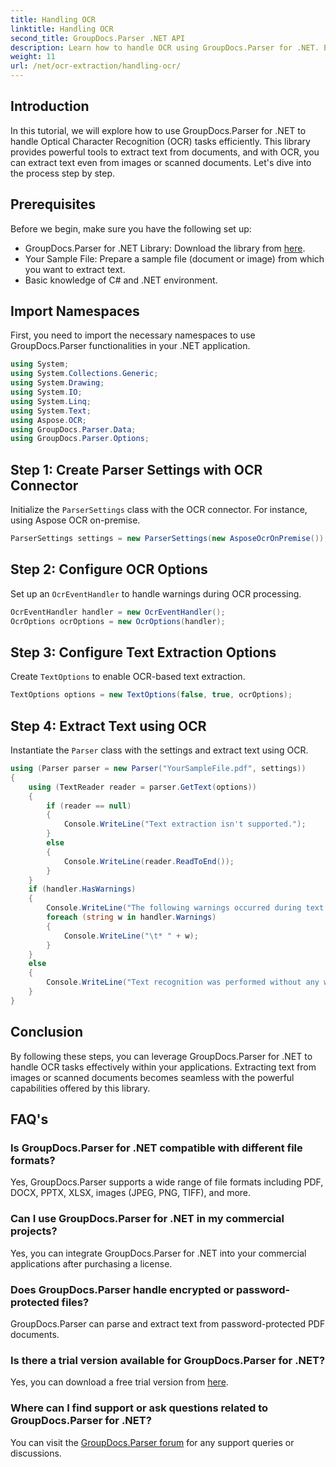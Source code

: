 ```yaml
---
title: Handling OCR
linktitle: Handling OCR
second_title: GroupDocs.Parser .NET API
description: Learn how to handle OCR using GroupDocs.Parser for .NET. Extract text from images and scanned documents efficiently.
weight: 11
url: /net/ocr-extraction/handling-ocr/
---
```

## Introduction
In this tutorial, we will explore how to use GroupDocs.Parser for .NET to handle Optical Character Recognition (OCR) tasks efficiently. This library provides powerful tools to extract text from documents, and with OCR, you can extract text even from images or scanned documents. Let's dive into the process step by step.
## Prerequisites
Before we begin, make sure you have the following set up:
- GroupDocs.Parser for .NET Library: Download the library from [here](https://releases.groupdocs.com/parser/net/).
- Your Sample File: Prepare a sample file (document or image) from which you want to extract text.
- Basic knowledge of C# and .NET environment.

## Import Namespaces
First, you need to import the necessary namespaces to use GroupDocs.Parser functionalities in your .NET application.
```csharp
using System;
using System.Collections.Generic;
using System.Drawing;
using System.IO;
using System.Linq;
using System.Text;
using Aspose.OCR;
using GroupDocs.Parser.Data;
using GroupDocs.Parser.Options;
```
## Step 1: Create Parser Settings with OCR Connector
Initialize the `ParserSettings` class with the OCR connector. For instance, using Aspose OCR on-premise.
```csharp
ParserSettings settings = new ParserSettings(new AsposeOcrOnPremise());
```
## Step 2: Configure OCR Options
Set up an `OcrEventHandler` to handle warnings during OCR processing.
```csharp
OcrEventHandler handler = new OcrEventHandler();
OcrOptions ocrOptions = new OcrOptions(handler);
```
## Step 3: Configure Text Extraction Options
Create `TextOptions` to enable OCR-based text extraction.
```csharp
TextOptions options = new TextOptions(false, true, ocrOptions);
```
## Step 4: Extract Text using OCR
Instantiate the `Parser` class with the settings and extract text using OCR.
```csharp
using (Parser parser = new Parser("YourSampleFile.pdf", settings))
{
    using (TextReader reader = parser.GetText(options))
    {
        if (reader == null)
        {
            Console.WriteLine("Text extraction isn't supported.");
        }
        else
        {
            Console.WriteLine(reader.ReadToEnd());
        }
    }
    if (handler.HasWarnings)
    {
        Console.WriteLine("The following warnings occurred during text recognition:");
        foreach (string w in handler.Warnings)
        {
            Console.WriteLine("\t* " + w);
        }
    }
    else
    {
        Console.WriteLine("Text recognition was performed without any warnings.");
    }
}
```

## Conclusion
By following these steps, you can leverage GroupDocs.Parser for .NET to handle OCR tasks effectively within your applications. Extracting text from images or scanned documents becomes seamless with the powerful capabilities offered by this library.

## FAQ's
### Is GroupDocs.Parser for .NET compatible with different file formats?
Yes, GroupDocs.Parser supports a wide range of file formats including PDF, DOCX, PPTX, XLSX, images (JPEG, PNG, TIFF), and more.
### Can I use GroupDocs.Parser for .NET in my commercial projects?
Yes, you can integrate GroupDocs.Parser for .NET into your commercial applications after purchasing a license.
### Does GroupDocs.Parser handle encrypted or password-protected files?
GroupDocs.Parser can parse and extract text from password-protected PDF documents.
### Is there a trial version available for GroupDocs.Parser for .NET?
Yes, you can download a free trial version from [here](https://releases.groupdocs.com/).
### Where can I find support or ask questions related to GroupDocs.Parser for .NET?
You can visit the [GroupDocs.Parser forum](https://forum.groupdocs.com/c/parser/17) for any support queries or discussions.
